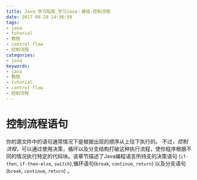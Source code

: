 ```yaml
---
title: Java 学习指南_学习Java：基础-控制流程
date: 2017-09-20 14:36:59
tags: 
- java
- tutorial
- 教程
- control flow
- 控制流程
categories:
- java
keywords:
- java
- 教程
- tutorial
- control flow
- 控制流程	
---
```


# 控制流程语句

你的源文件中的语句通常情况下是根据出现的顺序从上往下执行的。 不过，*控制流程*，可以通过使用决策，循环以及分支结构打破这种执行流程，使你程序根据不同的情况执行特定的代码块。该章节描述了Java编程语言所持支的决策语句 (`if-then`, `if-then-else`, `switch`),循环语句(`break`, `continue`, `return`) 以及分支语句 (`break`, `continue`, `return`) 。